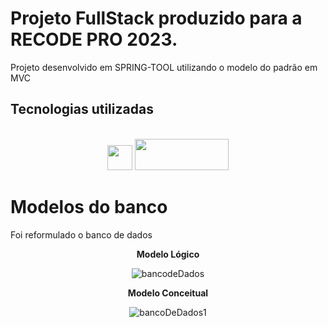 #   Projeto FullStack produzido para a RECODE PRO 2023. 
Projeto desenvolvido em SPRING-TOOL utilizando o modelo do padrão em MVC
<h2>Tecnologias utilizadas </h2>

<div style="display: inline_block" align="center"><br>

<img src="https://cdn.jsdelivr.net/gh/devicons/devicon/icons/mysql/mysql-original.svg" width="40" height="40"/>

<img src="https://upload.wikimedia.org/wikipedia/commons/4/44/Spring_Framework_Logo_2018.svg" width="150" height="50" /> 
</div>

<h1>Modelos do banco</h1>
<P>Foi reformulado o banco de dados </P>


<div align="center">
<strong> Modelo Lógico </strong> <br>
  
![bancodeDados](https://github.com/Renatodavid/EntregaModulo5/assets/106851081/345d4a5b-0ce3-4fd0-be3d-b819cf51f3f5)

<strong> Modelo Conceitual</strong><br>

![bancoDeDados1](https://github.com/Renatodavid/EntregaModulo5/assets/106851081/61012e86-058b-4312-a2c2-cf2eb3b9db97)
